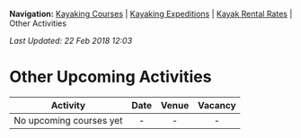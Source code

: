 **Navigation:** [Kayaking Courses](index) &#124; [Kayaking Expeditions](expedition) &#124; [Kayak Rental Rates](rental) &#124; Other Activities

_Last Updated: 22 Feb 2018 12:03_
# Other Upcoming Activities

Activity | Date | Venue | Vacancy
:---:|:---:|:---:|:---:
No upcoming courses yet|-|-|-


